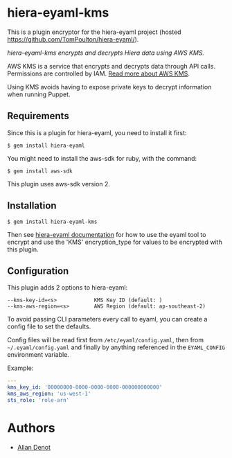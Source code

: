 hiera-eyaml-kms
===============

This is a plugin encryptor for the hiera-eyaml project (hosted https://github.com/TomPoulton/hiera-eyaml/).

*hiera-eyaml-kms encrypts and decrypts Hiera data using AWS KMS.*

AWS KMS is a service that encrypts and decrypts data through API calls. Permissions are controlled by IAM. [Read more about AWS KMS](http://docs.aws.amazon.com/kms/latest/developerguide/overview.html).

Using KMS avoids having to expose private keys to decrypt information when running Puppet.

Requirements
------------

Since this is a plugin for hiera-eyaml, you need to install it first:

```
$ gem install hiera-eyaml
```

You might need to install the aws-sdk for ruby, with the command:

```
$ gem install aws-sdk
```

This plugin uses aws-sdk version 2.

Installation
------------

```
$ gem install hiera-eyaml-kms
```

Then see [hiera-eyaml documentation](https://github.com/TomPoulton/hiera-eyaml) for how to use the eyaml tool to encrypt and use the 'KMS' encryption_type for values to be encrypted with this plugin.

Configuration
-------------

This plugin adds 2 options to hiera-eyaml:

```
--kms-key-id=<s>            KMS Key ID (default: )
--kms-aws-region=<s>        AWS Region (default: ap-southeast-2)
```

To avoid passing CLI parameters every call to eyaml, you can create a config file to set the defaults.

Config files will be read first from `/etc/eyaml/config.yaml`, then from `~/.eyaml/config.yaml` and finally by anything referenced in the `EYAML_CONFIG` environment variable.

Example:

```yaml
---
kms_key_id: '00000000-0000-0000-0000-000000000000'
kms_aws_region: 'us-west-1'
sts_role: 'role-arn'
```

Authors
=======

- [Allan Denot](http://github.com/adenot)
